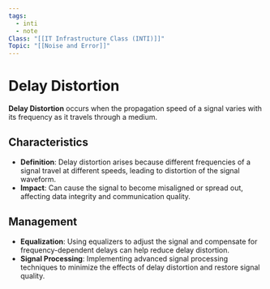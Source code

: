 ```yaml
---
tags:
  - inti
  - note
Class: "[[IT Infrastructure Class (INTI)]]"
Topic: "[[Noise and Error]]"
---
```


# Delay Distortion

**Delay Distortion** occurs when the propagation speed of a signal varies with its frequency as it travels through a medium.

## Characteristics

- **Definition**: Delay distortion arises because different frequencies of a signal travel at different speeds, leading to distortion of the signal waveform.
- **Impact**: Can cause the signal to become misaligned or spread out, affecting data integrity and communication quality.

## Management

- **Equalization**: Using equalizers to adjust the signal and compensate for frequency-dependent delays can help reduce delay distortion.
- **Signal Processing**: Implementing advanced signal processing techniques to minimize the effects of delay distortion and restore signal quality.
